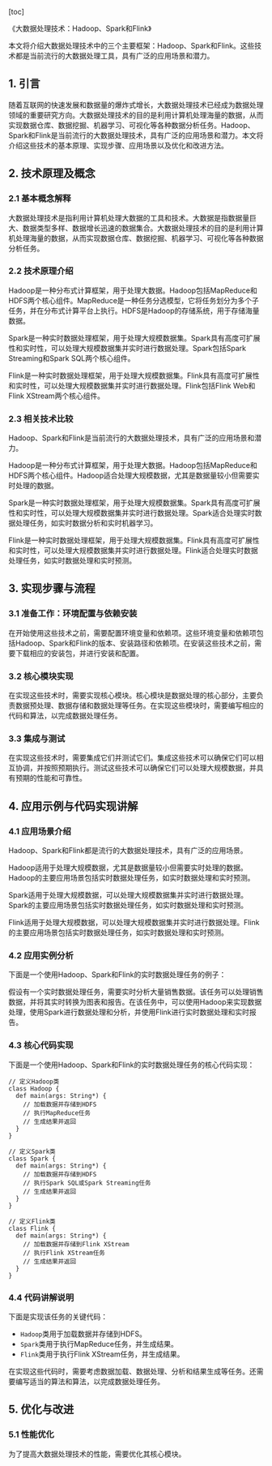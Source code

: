 
[toc]                    
                
                
《大数据处理技术：Hadoop、Spark和Flink》

本文将介绍大数据处理技术中的三个主要框架：Hadoop、Spark和Flink。这些技术都是当前流行的大数据处理工具，具有广泛的应用场景和潜力。

## 1. 引言

随着互联网的快速发展和数据量的爆炸式增长，大数据处理技术已经成为数据处理领域的重要研究方向。大数据处理技术的目的是利用计算机处理海量的数据，从而实现数据仓库、数据挖掘、机器学习、可视化等各种数据分析任务。Hadoop、Spark和Flink是当前流行的大数据处理技术，具有广泛的应用场景和潜力。本文将介绍这些技术的基本原理、实现步骤、应用场景以及优化和改进方法。

## 2. 技术原理及概念

### 2.1 基本概念解释

大数据处理技术是指利用计算机处理大数据的工具和技术。大数据是指数据量巨大、数据类型多样、数据增长迅速的数据集合。大数据处理技术的目的是利用计算机处理海量的数据，从而实现数据仓库、数据挖掘、机器学习、可视化等各种数据分析任务。

### 2.2 技术原理介绍

Hadoop是一种分布式计算框架，用于处理大数据。Hadoop包括MapReduce和HDFS两个核心组件。MapReduce是一种任务分选模型，它将任务划分为多个子任务，并在分布式计算平台上执行。HDFS是Hadoop的存储系统，用于存储海量数据。

Spark是一种实时数据处理框架，用于处理大规模数据集。Spark具有高度可扩展性和实时性，可以处理大规模数据集并实时进行数据处理。Spark包括Spark Streaming和Spark SQL两个核心组件。

Flink是一种实时数据处理框架，用于处理大规模数据集。Flink具有高度可扩展性和实时性，可以处理大规模数据集并实时进行数据处理。Flink包括Flink Web和Flink XStream两个核心组件。

### 2.3 相关技术比较

Hadoop、Spark和Flink是当前流行的大数据处理技术，具有广泛的应用场景和潜力。

Hadoop是一种分布式计算框架，用于处理大数据。Hadoop包括MapReduce和HDFS两个核心组件。Hadoop适合处理大规模数据，尤其是数据量较小但需要实时处理的数据。

Spark是一种实时数据处理框架，用于处理大规模数据集。Spark具有高度可扩展性和实时性，可以处理大规模数据集并实时进行数据处理。Spark适合处理实时数据处理任务，如实时数据分析和实时机器学习。

Flink是一种实时数据处理框架，用于处理大规模数据集。Flink具有高度可扩展性和实时性，可以处理大规模数据集并实时进行数据处理。Flink适合处理实时数据处理任务，如实时数据处理和实时预测。

## 3. 实现步骤与流程

### 3.1 准备工作：环境配置与依赖安装

在开始使用这些技术之前，需要配置环境变量和依赖项。这些环境变量和依赖项包括Hadoop、Spark和Flink的版本、安装路径和依赖项。在安装这些技术之前，需要下载相应的安装包，并进行安装和配置。

### 3.2 核心模块实现

在实现这些技术时，需要实现核心模块。核心模块是数据处理的核心部分，主要负责数据预处理、数据存储和数据处理等任务。在实现这些模块时，需要编写相应的代码和算法，以完成数据处理任务。

### 3.3 集成与测试

在实现这些技术时，需要集成它们并测试它们。集成这些技术可以确保它们可以相互协调，并按照预期执行。测试这些技术可以确保它们可以处理大规模数据，并具有预期的性能和可靠性。

## 4. 应用示例与代码实现讲解

### 4.1 应用场景介绍

Hadoop、Spark和Flink都是流行的大数据处理技术，具有广泛的应用场景。

Hadoop适用于处理大规模数据，尤其是数据量较小但需要实时处理的数据。Hadoop的主要应用场景包括实时数据处理任务，如实时数据处理和实时预测。

Spark适用于处理大规模数据，可以处理大规模数据集并实时进行数据处理。Spark的主要应用场景包括实时数据处理任务，如实时数据处理和实时预测。

Flink适用于处理大规模数据，可以处理大规模数据集并实时进行数据处理。Flink的主要应用场景包括实时数据处理任务，如实时数据处理和实时预测。

### 4.2 应用实例分析

下面是一个使用Hadoop、Spark和Flink的实时数据处理任务的例子：

假设有一个实时数据处理任务，需要实时分析大量销售数据。该任务可以处理销售数据，并将其实时转换为图表和报告。在该任务中，可以使用Hadoop来实现数据处理，使用Spark进行数据处理和分析，并使用Flink进行实时数据处理和实时报告。

### 4.3 核心代码实现

下面是一个使用Hadoop、Spark和Flink的实时数据处理任务的核心代码实现：

```
// 定义Hadoop类
class Hadoop {
  def main(args: String*) {
    // 加载数据并存储到HDFS
    // 执行MapReduce任务
    // 生成结果并返回
  }
}

// 定义Spark类
class Spark {
  def main(args: String*) {
    // 加载数据并存储到HDFS
    // 执行Spark SQL或Spark Streaming任务
    // 生成结果并返回
  }
}

// 定义Flink类
class Flink {
  def main(args: String*) {
    // 加载数据并存储到Flink XStream
    // 执行Flink XStream任务
    // 生成结果并返回
  }
}
```

### 4.4 代码讲解说明

下面是实现该任务的关键代码：

- `Hadoop`类用于加载数据并存储到HDFS。
- `Spark`类用于执行MapReduce任务，并生成结果。
- `Flink`类用于执行Flink XStream任务，并生成结果。

在实现这些代码时，需要考虑数据加载、数据处理、分析和结果生成等任务。还需要编写适当的算法和算法，以完成数据处理任务。

## 5. 优化与改进

### 5.1 性能优化

为了提高大数据处理技术的性能，需要优化其核心模块。

